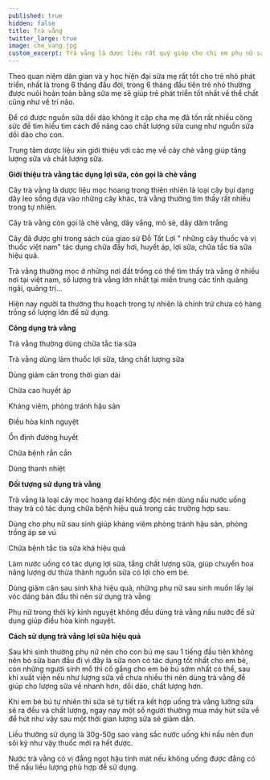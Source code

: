 ```yaml
---
published: true
hidden: false
title: Trà vằng
twitter_large: true
image: che_vang.jpg
custom_excerpt: Trà vằng là dược liệu rất quý giúp cho chị em phụ nữ sau sinh nhanh lấy lại dáng vóc, trà vằng có tác dụng lợi sữa.
---
```


Theo quan niệm dân gian và y học hiện đại sữa mẹ rất tốt cho trẻ nhỏ phát triển, nhất là  trong 6 tháng đầu đời, trong 6 tháng đầu tiên trẻ nhỏ thường được nuôi hoàn toàn bằng sữa mẹ sẽ giúp trẻ phát triển tốt nhất về thể chất cũng như về trí não.

Để có được nguồn sữa dồi dào không it cặp cha mẹ đã tốn rất nhiều công sức để tìm hiểu tìm cách để nâng cao chất lượng sữa cung như nguồn sữa dồi dào cho con.

Trung tâm dược liệu xin giới thiệu với các mẹ về cây chè vằng giúp tăng lượng sữa và chất lượng sữa.

**Giới thiệu trà vằng tác dụng lợi sữa, còn gọi là chè vằng**

Cây trà vằng là dược liệu mọc hoang trong thiên nhiên là loại cây bụi dạng dây leo sồng dựa vào những cây khác, trà vằng thường tìm thấy rất nhiều trong tự nhiên.

Cây trà vằng còn gọi là chè vằng, dây vắng, mỏ sẻ, dây dâm trắng

Cây đã được ghi trong sách của giao sử Đỗ Tất Lợi " những cây thuốc và vị thuốc việt nam" tác dụng chữa đầy hơi, huyết áp, lợi sữa, chữa tắc tia sữa hiệu quả.

Trà vằng thường mọc ở những nơi đất trống có thể tìm thấy trà vằng ở nhiều nơi tại việt nam, số lượng trà vằng lớn nhất tại miền trung các tỉnh quảng ngãi, quảng trị...

Hiện nay người ta thường thu hoạch trong tự nhiên là chính trứ chưa có hàng trồng số lượng lớn để sử dụng.

**Công dụng trà vằng**

Trà vằng thường dùng chữa tắc tia sữa

Trà vằng dùng làm thuốc lợi sữa, tăng chất lượng sữa

Dùng giảm cân trong thời gian dài

Chữa cao huyết áp

Kháng viêm, phòng tránh hậu sản

Điều hòa kinh nguyệt

Ổn định đường huyết

Chữa bệnh rắn cắn

Dùng thanh nhiệt

**Đối tượng sử dụng trà vằng**

Trà vằng là loại cây mọc hoang dại không độc nên dùng nấu nước uống thay trà có tác dụng chữa bệnh hiệu quả trong các trường hợp sau.

Dùng cho phụ nữ sau sinh giúp kháng viêm phòng tránh hậu sản, phòng trồng áp se vú

Chữa bệnh tắc tia sữa khá hiệu quả

Làm nước uống có tác dụng lợi sữa, tắng chất lượng sữa, giúp chuyển hoa năng lượng dư thừa thành nguồn sữa có lợi cho em bé.

Dùng giảm cân sau sinh khá hiệu quả, những phụ nữ sau sinh muốn lấy lại vóc dáng bán đầu thì nên sử dụng trà vằng

Phụ nữ trong thời kỳ kinh nguyệt không đều dùng trà vằng nấu nước để sử dụng giúp điều hòa kinh nguyệt.

**Cách sử dụng trà vằng lợi sữa hiệu quả**

Sau khi sinh thường phụ nữ nên cho con bú mẹ sau 1 tiếng đầu tiên không nên bỏ sữa ban đầu đi vì đây là sữa non có tác dụng tốt nhất cho em bé, còn những người sinh mổ thì cố gắng cho em bé bú sớm nhất có thể, sau khi xuất viện nếu như lượng sữa về chưa nhiều thì nên dùng trà vằng để giúp cho lượng sữa về nhanh hơn, dồi dào, chất lượng hơn.

Khi em bé bú tự nhiên thì sữa sẽ tự tiết ra kết hợp uống trà vằng lưỡng sữa sẽ ra đều và chất lượng, ngay nay một số người thường mua máy hút sữa về để hút như vậy sau một thời gian lượng sữa sẽ giảm dần.

Liều thường sử dụng là 30g-50g sao vàng sắc nước uống khi nấu nên đun sôi kỹ như vậy thuốc mới ra hết được.

Nước trà vằng có vị đắng ngọt hậu tính mát nếu không uống được đắng có thể nấu liều lượng phù hợp để sử dụng.